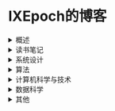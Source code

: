# IXEpoch的博客

<details>
<summary>概述</summary>

- 关于我 https://github.com/ixepoch
- 留言板 https://github.com/ixepoch/ixepoch.github.io/discussions

</details>

<details>
<summary>读书笔记</summary>

- 测试 https://sway.office.com/A1ALkTZRNnImiq6w?ref=Link 

</details>

<details>
<summary>系统设计</summary>

- 测试 https://sway.office.com/A1ALkTZRNnImiq6w?ref=Link 

</details>

<details>
<summary>算法</summary>

- 测试 https://sway.office.com/A1ALkTZRNnImiq6w?ref=Link 

</details>

<details>
<summary>计算机科学与技术</summary>

- 测试 https://sway.office.com/A1ALkTZRNnImiq6w?ref=Link 

</details>

<details>
<summary>数据科学</summary>

- 测试 https://sway.office.com/A1ALkTZRNnImiq6w?ref=Link 

</details>

<details>
<summary>其他</summary>

- 测试 https://sway.office.com/A1ALkTZRNnImiq6w?ref=Link 

</details>
